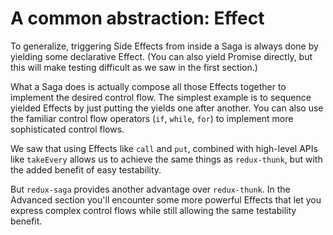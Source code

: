# A common abstraction: Effect

To generalize, triggering Side Effects from inside a Saga is always done by yielding some declarative Effect. (You can also yield Promise directly, but this will make testing difficult as we saw in the first section.)

What a Saga does is actually compose all those Effects together to implement the desired control flow. The simplest example is to sequence yielded Effects by just putting the yields one after another. You can also use the familiar control flow operators (`if`, `while`, `for`) to implement more sophisticated control flows.

We saw that using Effects like `call` and `put`, combined with high-level APIs like `takeEvery` allows us to achieve the same things as `redux-thunk`, but with the added benefit of easy testability.

But `redux-saga` provides another advantage over `redux-thunk`. In the Advanced section you'll encounter some more powerful Effects that let you express complex control flows while still allowing the same testability benefit.
